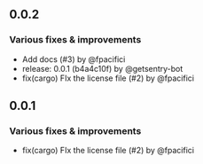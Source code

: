 ## 0.0.2

### Various fixes & improvements

- Add docs (#3) by @fpacifici
- release: 0.0.1 (b4a4c10f) by @getsentry-bot
- fix(cargo) FIx the license file (#2) by @fpacifici

## 0.0.1

### Various fixes & improvements

- fix(cargo) FIx the license file (#2) by @fpacifici
